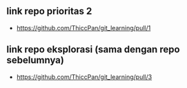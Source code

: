 ## link repo prioritas 2
- https://github.com/ThiccPan/git_learning/pull/1

## link repo eksplorasi (sama dengan repo sebelumnya)
- https://github.com/ThiccPan/git_learning/pull/3 